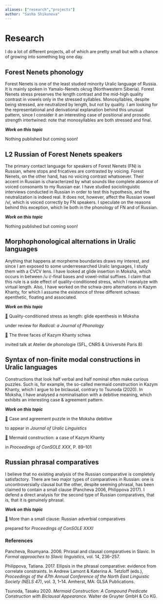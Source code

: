 ```yaml
---
aliases: ["research","projects"]
author: "Sasha Shikunova"
---
```


# Research

I do a lot of different projects, all of which are pretty small but with a chance of growing into something big one day.

## Forest Nenets phonology

Forest Nenets is one of the least studied minority Uralic language of Russia. It is mainly spoken in Yamalo-Nenets okrug (Northwestern Siberia). Forest Nenets stress preserves the length contrast and the mid-high quality contrast in vowels only in the stressed syllables. Monosyllables, despite being stressed, are neutralized by length, but not by quality. I am looking for the representational and derivational explanation behind this unusual pattern, since I consider it an interesting case of positional and prosodic strength intertwined: note that monosyllables are both stressed and final.

***Work on this topic***

Nothing published but coming soon!

## L2 Russian of Forest Nenets speakers

The primary contact language for speakers of Forest Nenets (FN) is Russian, where stops and fricatives are contrasted by voicing. Forest Nenets, on the other hand, has no voicing contrast whatsoever. Their accent in Russian is characterized by what sounds like complete absence of voiced consonants to my Russian ear. I have studied sociolinguistic interviews conducted in Russian in order to test this hypothesis, and the neutralization is indeed real. It does not, however, affect the Russian vowel /v/, which is voiced correctly by FN speakers. I speculate on the reasons behind this exception, which lie both in the phonology of FN and of Russian.

***Work on this topic***

Nothing published but coming soon!

## Morphophonological alternations in Uralic languages

Anything that happens at morpheme boundaries draws my interest, and since I am exposed to some underresearched Uralic languages, I study them with a CVCV lens. I have looked at glide insertion in Moksha, which occurs in between /u i/-final bases and vowel-initial suffixes. I claim that this rule is a side effect of quality-conditioned stress, which I reanalyze with virtual length. Also, I have worked on the schwa-zero alternations in Kazym Khanty, for which I assume the existence of three different schwas: epenthetic, floating and associated.

***Work on this topic***

[:page_facing_up:](https://ling.auf.net/lingbuzz/007524) Quality-conditioned stress as length: glide epenthesis in Moksha

under review for *Radical: a Journal of Phonology*

[:pushpin:](atelier_schwa_slides.pdf) The three faces of Kazym Khanty schwa

invited talk at Atelier de phonologie (SFL, CNRS \& Université Paris 8)

## Syntax of non-finite modal constructions in Uralic languages

Constructions that look half verbal and half nominal often make curious puzzles. Such is, for example, the so-called mermaid construction in Kazym Khanty, which I argue to be biclausal, contrary to Tsunoda (2020). In Moksha, I have analysed a nominalisation with a debitive meaning, which exhibits an interesting case \& agreement pattern.

***Work on this topic***

[:page_facing_up:](shikunova_moksha_jul_final.pdf) Case and agreement puzzle in the Moksha debitive

to appear in *Journal of Uralic Linguistics*

[:page_facing_up:](mermaids_paper.pdf) Mermaid construction: a case of Kazym Khanty

in *Proceedings of ConSOLE XXX*, P. 89–101

## Russian phrasal comparatives

I believe that no existing analysis of the Russian comparative is completely satisfactory. There are two major types of comparatives in Russian: one is uncontroversially clausal but the other, despite seeming phrasal, has been claimed to contain a small clause (Pancheva 2006, Philippova 2017). I defend a direct analysis for the second type of Russian comparatives, that is, that it is genuinely phrasal.

***Work on this topic***

[:page_facing_up:](comp_paper_v2.pdf) More than a small clause: Russian adverbial comparatives

prepared for *Proceedings of ConSOLE XXXI* 

### References

Pancheva, Roumyana. 2006. Phrasal and clausal comparatives in Slavic. In *Formal approaches to Slavic linguistics*, vol. 14, 236–257.

Philippova, Tatiana. 2017. Ellipsis in the phrasal comparative: evidence from correlate constraints. In Andrew Lamont & Katerina A. Tetzloff (eds.), *Proceedings of the 47th Annual Conference of the North East Linguistic Society (NELS 47)*, vol. 3, 1–14. Amherst, MA: GLSA Publications.

Tsunoda, Tasaku 2020. *Mermaid Construction: A Compound ­Predicate Construction with Biclausal Appearance.* Wal­ter de Gruyter GmbH & Co KG.